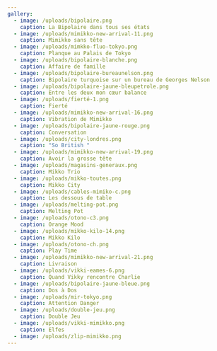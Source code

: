 ```yaml
---
gallery:
  - image: /uploads/bipolaire.png
    caption: La Bipolaire dans tous ses états
  - image: /uploads/mimikko-new-arrival-11.png
    caption: Mimikko sans tête
  - image: /uploads/mimkko-fluo-tokyo.png
    caption: Planque au Palais de Tokyo
  - image: /uploads/bipolaire-blanche.png
    caption: Affaire de famille
  - image: /uploads/bipolaire-bureaunelson.png
    caption: Bipolaire turquoise sur un bureau de Georges Nelson
  - image: /uploads/bipolaire-jaune-bleupetrole.png
    caption: Entre les deux mon cœur balance
  - image: /uploads/fierté-1.png
    caption: Fierté
  - image: /uploads/mimikko-new-arrival-16.png
    caption: Vibration de Mimikko
  - image: /uploads/bipolaire-jaune-rouge.png
    caption: Conversation
  - image: /uploads/city-londres.png
    caption: "So British "
  - image: /uploads/mimikko-new-arrival-19.png
    caption: Avoir la grosse tête
  - image: /uploads/magasins-generaux.png
    caption: Mikko Trio
  - image: /uploads/mikko-toutes.png
    caption: Mikko City
  - image: /uploads/cables-mimiko-c.png
    caption: Les dessous de table
  - image: /uploads/melting-pot.png
    caption: Melting Pot
  - image: /uploads/otono-c3.png
    caption: Orange Mood
  - image: /uploads/mikko-kilo-14.png
    caption: Mikko Kilo
  - image: /uploads/otono-ch.png
    caption: Play Time
  - image: /uploads/mimikko-new-arrival-21.png
    caption: Livraison
  - image: /uploads/vikki-eames-6.png
    caption: Quand Vikky rencontre Charlie
  - image: /uploads/bipolaire-jaune-bleue.png
    caption: Dos à Dos
  - image: /uploads/mir-tokyo.png
    caption: Attention Danger
  - image: /uploads/double-jeu.png
    caption: Double Jeu
  - image: /uploads/vikki-mimikko.png
    caption: Elfes
  - image: /uploads/zlip-mimikko.png
---
```

